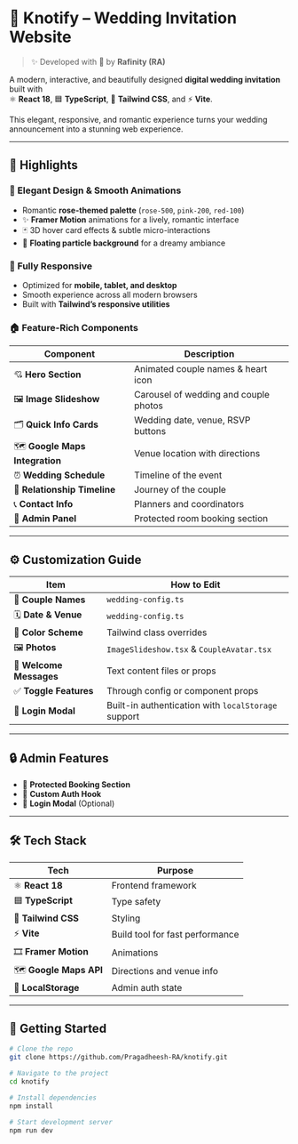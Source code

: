 # 💒 Knotify – Wedding Invitation Website

> ✨ Developed with 💖 by **Rafinity (RA)**

A modern, interactive, and beautifully designed **digital wedding invitation** built with  
⚛️ **React 18**, 🟦 **TypeScript**, 🌈 **Tailwind CSS**, and ⚡ **Vite**.

This elegant, responsive, and romantic experience turns your wedding announcement into a stunning web experience.

---

## 🌟 Highlights

### 🎨 Elegant Design & Smooth Animations
- Romantic **rose-themed palette** (`rose-500`, `pink-200`, `red-100`)
- ✨ **Framer Motion** animations for a lively, romantic interface
- 🃏 3D hover card effects & subtle micro-interactions
- 🌌 **Floating particle background** for a dreamy ambiance

### 📱 Fully Responsive
- Optimized for **mobile, tablet, and desktop**
- Smooth experience across all modern browsers
- Built with **Tailwind’s responsive utilities**

### 🏠 Feature-Rich Components
| Component | Description |
|----------|-------------|
| 💘 **Hero Section** | Animated couple names & heart icon |
| 🖼️ **Image Slideshow** | Carousel of wedding and couple photos |
| 🗂️ **Quick Info Cards** | Wedding date, venue, RSVP buttons |
| 🗺️ **Google Maps Integration** | Venue location with directions |
| ⏰ **Wedding Schedule** | Timeline of the event |
| 👫 **Relationship Timeline** | Journey of the couple |
| 📞 **Contact Info** | Planners and coordinators |
| 🔐 **Admin Panel** | Protected room booking section |

---

## ⚙️ Customization Guide

| Item | How to Edit |
|------|-------------|
| 👫 **Couple Names** | `wedding-config.ts` |
| 🗓️ **Date & Venue** | `wedding-config.ts` |
| 🎨 **Color Scheme** | Tailwind class overrides |
| 🖼️ **Photos** | `ImageSlideshow.tsx` & `CoupleAvatar.tsx` |
| 📝 **Welcome Messages** | Text content files or props |
| ✅ **Toggle Features** | Through config or component props |
| 🔐 **Login Modal** | Built-in authentication with `localStorage` support |

---

## 🔒 Admin Features
- 🔐 **Protected Booking Section**
- 🔑 **Custom Auth Hook**
- 🪪 **Login Modal** (Optional)

---

## 🛠️ Tech Stack

| Tech | Purpose |
|------|--------|
| ⚛️ **React 18** | Frontend framework |
| 🟦 **TypeScript** | Type safety |
| 🌈 **Tailwind CSS** | Styling |
| ⚡ **Vite** | Build tool for fast performance |
| 🎞️ **Framer Motion** | Animations |
| 🗺️ **Google Maps API** | Directions and venue info |
| 🛑 **LocalStorage** | Admin auth state |

---

## 🚀 Getting Started

```bash
# Clone the repo
git clone https://github.com/Pragadheesh-RA/knotify.git

# Navigate to the project
cd knotify

# Install dependencies
npm install

# Start development server
npm run dev
